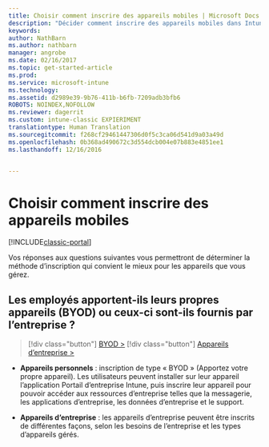 ```yaml
---
title: Choisir comment inscrire des appareils mobiles | Microsoft Docs
description: "Décider comment inscrire des appareils mobiles dans Intune en répondant à quelques questions simples"
keywords: 
author: NathBarn
ms.author: nathbarn
manager: angrobe
ms.date: 02/16/2017
ms.topic: get-started-article
ms.prod: 
ms.service: microsoft-intune
ms.technology: 
ms.assetid: d2989e39-9b76-411b-b6fb-7209adb3bfb6
ROBOTS: NOINDEX,NOFOLLOW
ms.reviewer: dagerrit
ms.custom: intune-classic EXPIERIMENT
translationtype: Human Translation
ms.sourcegitcommit: f268cf29461447306d0f5c3ca06d541d9a03a49d
ms.openlocfilehash: 0b368ad490672c3d554dcb004e07b883e4851ee1
ms.lasthandoff: 12/16/2016


---
```


# <a name="choose-how-to-enroll-mobile-devices"></a>Choisir comment inscrire des appareils mobiles

[!INCLUDE[classic-portal](../includes/classic-portal.md)]

Vos réponses aux questions suivantes vous permettront de déterminer la méthode d’inscription qui convient le mieux pour les appareils que vous gérez.

## <a name="do-employees-bring-their-own-devices-byod-or-are-devices-provided-by-your-organization-cod"></a>**Les employés apportent-ils leurs propres appareils (BYOD) ou ceux-ci sont-ils fournis par l’entreprise ?**

> [!div class="button"]
[BYOD >](choose-how-to-enroll-devices2.md)
> [!div class="button"]
[Appareils d’entreprise >](choose-how-to-enroll-devices3.md)

- **Appareils personnels** : inscription de type « BYOD » (Apportez votre propre appareil). Les utilisateurs peuvent installer sur leur appareil l’application Portail d’entreprise Intune, puis inscrire leur appareil pour pouvoir accéder aux ressources d’entreprise telles que la messagerie, les applications d’entreprise, les données d’entreprise et le support.  

- **Appareils d’entreprise** : les appareils d’entreprise peuvent être inscrits de différentes façons, selon les besoins de l’entreprise et les types d’appareils gérés.

